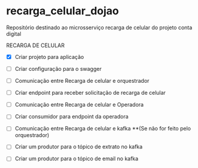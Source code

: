 # recarga_celular_dojao
Repositório destinado ao microsserviço recarga de celular do projeto conta digital

RECARGA DE CELULAR
- [x] Criar projeto para aplicação
- [ ] Criar configuração para o swagger
- [ ] Comunicação entre Recarga de celular e orquestrador
- [ ] Criar endpoint para receber solicitação de recarga de celular
- [ ] Comunicação entre Recarga de celular e Operadora
- [ ] Criar consumidor para endpoint da operadora
- [ ] Comunicação entre Recarga de celular e kafka
**(Se não for feito pelo orquestrador) 
- [ ] Criar um produtor para o tópico de extrato no kafka
- [ ] Criar um produtor para o tópico de email no kafka



